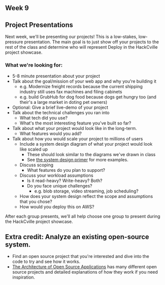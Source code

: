 Week 9
-----

## Project Presentations
Next week, we'll be presenting our projects! This is a low-stakes, low-pressure presentation.
The main goal is to just show off your projects to the rest of the class and determine who will represent Deploy
in the HackCville project showcase.

### What we're looking for:
- 5-8 minute presentation about your project
- Talk about the goal/mission of your web app and why you're building it
  - e.g. Modernize freight records because the current shipping industry still uses fax machines and filing cabinets
  - e.g. build GrubHub for dog food because dogs get hungry too (and their's a large market in doting pet owners)
- Optional: Give a brief live-demo of your project
- Talk about the technical challenges you ran into
  - What tech did you use?
  - What's the most interesting feature you've built so far?
- Talk about what your project would look like in the long-term.
  - What features would you add?
- Talk about how you would scale your project to millions of users
  - Include a system design diagram of what your project would look like scaled up
    - These should look similar to the diagrams we've drawn in class
    - See [the system design primer](https://github.com/donnemartin/system-design-primer#system-design-interview-questions-with-solutions)
    for more examples.
  - Discuss scoping
    - What features do you plan to support?
  - Discuss your workload assumptions
    - Is it read-heavy? Write-heavy? Both?
    - Do you face unique challenges?
      - e.g. blob storage, video streaming, job scheduling?
  - How does your system design reflect the scope and assumptions that you chose?
  - How would you deploy this on AWS?

After each group presents, we'll all help choose one group to present during the HackCville project showcase.
  
## Extra credit: Analyze an existing open-source system.
- Find an open source project that you're interested and dive into the code to try and see how it works.
- [The Architecture of Open Source Applications](http://aosabook.org/en/index.html) has many different open source
projects and detailed explanations of how they work if you need inspiration.
